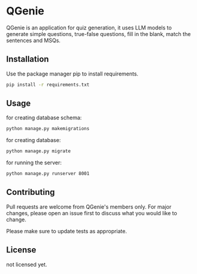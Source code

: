 # QGenie

QGenie is an application for quiz generation, it uses LLM models to generate simple questions, true-false questions, fill in the blank, match the sentences and MSQs.

## Installation

Use the package manager pip to install requirements.

```bash
pip install -r requirements.txt
```

## Usage
for creating database schema:
```bash
python manage.py makemigrations
```
for creating database:
```bash
python manage.py migrate
```
for running the server:
```bash
python manage.py runserver 8001
```

## Contributing

Pull requests are welcome from QGenie's members only. For major changes, please open an issue first
to discuss what you would like to change.

Please make sure to update tests as appropriate.

## License

not licensed yet.
